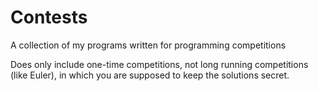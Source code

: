 Contests
============

A collection of my programs written for programming competitions

Does only include one-time competitions, not long running competitions (like Euler), in which you are supposed to keep the solutions secret. 
